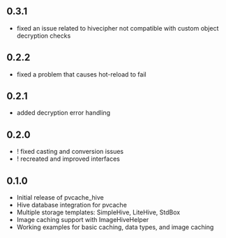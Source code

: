 ## 0.3.1
* fixed an issue related to hivecipher not compatible with custom object decryption checks

## 0.2.2
* fixed a problem that causes hot-reload to fail

## 0.2.1
* added decryption error handling

## 0.2.0
* ! fixed casting and conversion issues
* ! recreated and improved interfaces

## 0.1.0
* Initial release of pvcache_hive
* Hive database integration for pvcache
* Multiple storage templates: SimpleHive, LiteHive, StdBox
* Image caching support with ImageHiveHelper
* Working examples for basic caching, data types, and image caching
